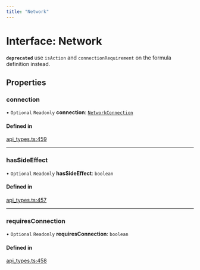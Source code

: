 ```yaml
---
title: "Network"
---
```

# Interface: Network

**`deprecated`** use `isAction` and `connectionRequirement` on the formula definition instead.

## Properties

### connection

• `Optional` `Readonly` **connection**: [`NetworkConnection`](../enums/NetworkConnection.md)

#### Defined in

[api_types.ts:459](https://github.com/coda/packs-sdk/blob/main/api_types.ts#L459)

___

### hasSideEffect

• `Optional` `Readonly` **hasSideEffect**: `boolean`

#### Defined in

[api_types.ts:457](https://github.com/coda/packs-sdk/blob/main/api_types.ts#L457)

___

### requiresConnection

• `Optional` `Readonly` **requiresConnection**: `boolean`

#### Defined in

[api_types.ts:458](https://github.com/coda/packs-sdk/blob/main/api_types.ts#L458)

